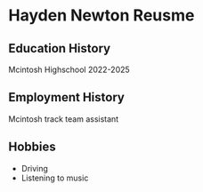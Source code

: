 # Hayden Newton Reusme

## Education History
Mcintosh Highschool 2022-2025

## Employment History
Mcintosh track team assistant

## Hobbies
- Driving
- Listening to music
